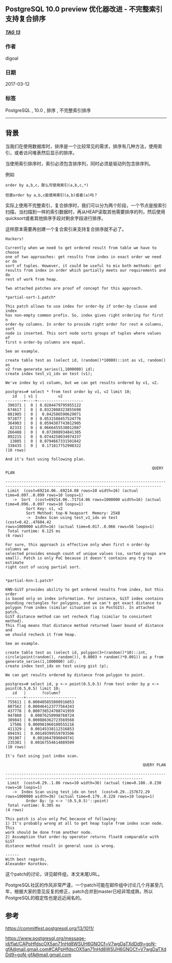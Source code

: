 ## PostgreSQL 10.0 preview 优化器改进 - 不完整索引支持复合排序   
##### [TAG 13](../class/13.md)
                                  
### 作者                                                                               
digoal                             
                                    
### 日期                               
2017-03-12                              
                                
### 标签                             
PostgreSQL , 10.0 , 排序 , 不完整索引排序   
                                  
----                            
                                     
## 背景           
当我们在使用数据库时，排序是一个比较常见的需求，排序有几种方法，使用索引，或者访问堆表然后显示的排序。  
  
当使用索引排序时，索引必须包含排序列，同时必须是驱动列包含排序列。  
  
例如  
  
```  
order by a,b,c，那么可使用索引(a,b,c,*)  
  
但是order by a,b,c能使用索引(a,b)或者(a)吗？  
```  
    
实际上使用不完整索引，复合排序时，我们可以分为两个阶段，一个节点是按索引扫描，当扫描到一样的索引数据时，再从HEAP读取其他需要排序的列，然后使用quicksort或者其他排序手段对剩余字段进行排序。  
  
这样原本需要再创建一个复合索引来支持复合排序就不必了。  
  
```    
Hackers!  
  
Currently when we need to get ordered result from table we have to choose  
one of two approaches: get results from index in exact order we need or do  
sort of tuples. However, it could be useful to mix both methods: get  
results from index in order which partially meets our requirements and do  
rest of work from heap.  
  
Two attached patches are proof of concept for this approach.  
  
*partial-sort-1.patch*  
  
This patch allows to use index for order-by if order-by clause and index  
has non-empty common prefix. So, index gives right ordering for first n  
order-by columns. In order to provide right order for rest m columns, sort  
node is inserted. This sort node sorts groups of tuples where values of  
first n order-by columns are equal.  
  
See an example.  
  
create table test as (select id, (random()*10000)::int as v1, random() as  
v2 from generate_series(1,1000000) id);  
create index test_v1_idx on test (v1);  
  
We've index by v1 column, but we can get results ordered by v1, v2.  
  
postgres=# select * from test order by v1, v2 limit 10;  
   id   | v1 |         v2  
--------+----+--------------------  
 390371 |  0 | 0.0284479795955122  
 674617 |  0 | 0.0322008323855698  
 881905 |  0 |  0.042586590629071  
 972877 |  0 | 0.0531588457524776  
 364903 |  0 | 0.0594307743012905  
  82333 |  0 | 0.0666455538012087  
 266488 |  0 |  0.072808934841305  
 892215 |  0 | 0.0744258034974337  
  13805 |  0 | 0.0794667331501842  
 338435 |  0 |  0.171817752998322  
(10 rows)  
  
And it's fast using following plan.  
  
                                                                QUERY PLAN  
  
------------------------------------------------------------------------------------------------------------------------------------------  
 Limit  (cost=69214.06..69214.08 rows=10 width=16) (actual  
time=0.097..0.099 rows=10 loops=1)  
   ->  Sort  (cost=69214.06..71714.06 rows=1000000 width=16) (actual  
time=0.096..0.097 rows=10 loops=1)  
         Sort Key: v1, v2  
         Sort Method: top-N heapsort  Memory: 25kB  
         ->  Index Scan using test_v1_idx on test  (cost=0.42..47604.42  
rows=1000000 width=16) (actual time=0.017..0.066 rows=56 loops=1)  
 Total runtime: 0.125 ms  
(6 rows)  
  
For sure, this approach is effective only when first n order-by columns we  
selected provides enough count of unique values (so, sorted groups are  
small). Patch is only PoC because it doesn't contains any try to estimate  
right cost of using partial sort.  
  
  
*partial-knn-1.patch*  
  
KNN-GiST provides ability to get ordered results from index, but this order  
is based only on index information. For instance, GiST index contains  
bounding rectangles for polygons, and we can't get exact distance to  
polygon from index (similar situation is in PostGIS). In attached patch,  
GiST distance method can set recheck flag (similar to consistent method).  
This flag means that distance method returned lower bound of distance and  
we should recheck it from heap.  
  
See an example.  
  
create table test as (select id, polygon(3+(random()*10)::int,  
circle(point(random(), random()), 0.0003 + random()*0.001)) as p from  
generate_series(1,1000000) id);  
create index test_idx on test using gist (p);  
  
We can get results ordered by distance from polygon to point.  
  
postgres=# select id, p <-> point(0.5,0.5) from test order by p <->  
point(0.5,0.5) limit 10;  
   id   |       ?column?  
--------+----------------------  
 755611 | 0.000405855808916853  
 807562 | 0.000464123777564343  
 437778 | 0.000738524708741959  
 947860 |  0.00076250998760724  
 389843 | 0.000886362723569568  
  17586 | 0.000981960100555216  
 411329 |  0.00145338112316853  
 894191 |  0.00149399559703506  
 391907 |   0.0016647896049741  
 235381 |  0.00167554614889509  
(10 rows)  
  
It's fast using just index scan.  
  
                                                            QUERY PLAN  
  
----------------------------------------------------------------------------------------------------------------------------------  
 Limit  (cost=0.29..1.86 rows=10 width=36) (actual time=0.180..0.230  
rows=10 loops=1)  
   ->  Index Scan using test_idx on test  (cost=0.29..157672.29  
rows=1000000 width=36) (actual time=0.179..0.228 rows=10 loops=1)  
         Order By: (p <-> '(0.5,0.5)'::point)  
 Total runtime: 0.305 ms  
(4 rows)  
  
This patch is also only PoC because of following:  
1) It's probably wrong at all to get heap tuple from index scan node. This  
work should be done from another node.  
2) Assumption that order-by operator returns float8 comparable with GiST  
distance method result in general case is wrong.  
  
------  
With best regards,  
Alexander Korotkov.  
```    
  
这个patch的讨论，详见邮件组，本文末尾URL。  
  
PostgreSQL社区的作风非常严谨，一个patch可能在邮件组中讨论几个月甚至几年，根据大家的意见反复的修正，patch合并到master已经非常成熟，所以PostgreSQL的稳定性也是远近闻名的。  
    
## 参考    
https://commitfest.postgresql.org/13/1011/  
  
https://www.postgresql.org/message-id/flat/CAPpHfdscOX5an71nHd8WSUH6GNOCf=V7wgDaTXdDd9=goN-gfA@mail.gmail.com#CAPpHfdscOX5an71nHd8WSUH6GNOCf=V7wgDaTXdDd9=goN-gfA@mail.gmail.com  
